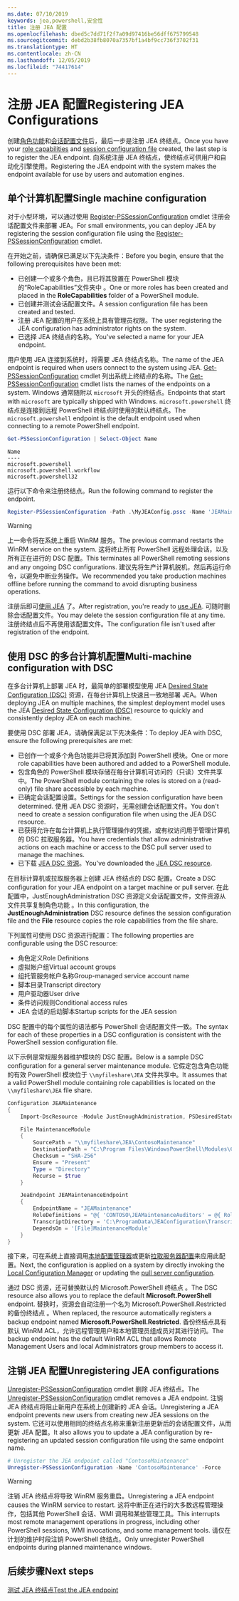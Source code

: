 ```yaml
---
ms.date: 07/10/2019
keywords: jea,powershell,安全性
title: 注册 JEA 配置
ms.openlocfilehash: dbed5c7dd71f2f7a09d97416be56dff675799548
ms.sourcegitcommit: debd2b38fb8070a7357bf1a4bf9cc736f3702f31
ms.translationtype: HT
ms.contentlocale: zh-CN
ms.lasthandoff: 12/05/2019
ms.locfileid: "74417614"
---
```

# <a name="registering-jea-configurations"></a><span data-ttu-id="a4aba-103">注册 JEA 配置</span><span class="sxs-lookup"><span data-stu-id="a4aba-103">Registering JEA Configurations</span></span>

<span data-ttu-id="a4aba-104">创建[角色功能](role-capabilities.md)和[会话配置文件](session-configurations.md)后，最后一步是注册 JEA 终结点。</span><span class="sxs-lookup"><span data-stu-id="a4aba-104">Once you have your [role capabilities](role-capabilities.md) and [session configuration file](session-configurations.md) created, the last step is to register the JEA endpoint.</span></span> <span data-ttu-id="a4aba-105">向系统注册 JEA 终结点，使终结点可供用户和自动化引擎使用。</span><span class="sxs-lookup"><span data-stu-id="a4aba-105">Registering the JEA endpoint with the system makes the endpoint available for use by users and automation engines.</span></span>

## <a name="single-machine-configuration"></a><span data-ttu-id="a4aba-106">单个计算机配置</span><span class="sxs-lookup"><span data-stu-id="a4aba-106">Single machine configuration</span></span>

<span data-ttu-id="a4aba-107">对于小型环境，可以通过使用 [Register-PSSessionConfiguration](/powershell/module/microsoft.powershell.core/register-pssessionconfiguration) cmdlet 注册会话配置文件来部署 JEA。</span><span class="sxs-lookup"><span data-stu-id="a4aba-107">For small environments, you can deploy JEA by registering the session configuration file using the [Register-PSSessionConfiguration](/powershell/module/microsoft.powershell.core/register-pssessionconfiguration) cmdlet.</span></span>

<span data-ttu-id="a4aba-108">在开始之前，请确保已满足以下先决条件：</span><span class="sxs-lookup"><span data-stu-id="a4aba-108">Before you begin, ensure that the following prerequisites have been met:</span></span>

- <span data-ttu-id="a4aba-109">已创建一个或多个角色，且已将其放置在 PowerShell 模块的“RoleCapabilities”文件夹中  。</span><span class="sxs-lookup"><span data-stu-id="a4aba-109">One or more roles has been created and placed in the **RoleCapabilities** folder of a PowerShell module.</span></span>
- <span data-ttu-id="a4aba-110">已创建并测试会话配置文件。</span><span class="sxs-lookup"><span data-stu-id="a4aba-110">A session configuration file has been created and tested.</span></span>
- <span data-ttu-id="a4aba-111">注册 JEA 配置的用户在系统上具有管理员权限。</span><span class="sxs-lookup"><span data-stu-id="a4aba-111">The user registering the JEA configuration has administrator rights on the system.</span></span>
- <span data-ttu-id="a4aba-112">已选择 JEA 终结点的名称。</span><span class="sxs-lookup"><span data-stu-id="a4aba-112">You've selected a name for your JEA endpoint.</span></span>

<span data-ttu-id="a4aba-113">用户使用 JEA 连接到系统时，将需要 JEA 终结点名称。</span><span class="sxs-lookup"><span data-stu-id="a4aba-113">The name of the JEA endpoint is required when users connect to the system using JEA.</span></span> <span data-ttu-id="a4aba-114">[Get-PSSessionConfiguration](/powershell/module/microsoft.powershell.core/get-pssessionconfiguration) cmdlet 列出系统上终结点的名称。</span><span class="sxs-lookup"><span data-stu-id="a4aba-114">The [Get-PSSessionConfiguration](/powershell/module/microsoft.powershell.core/get-pssessionconfiguration) cmdlet lists the names of the endpoints on a system.</span></span> <span data-ttu-id="a4aba-115">Windows 通常随附以 `microsoft` 开头的终结点。</span><span class="sxs-lookup"><span data-stu-id="a4aba-115">Endpoints that start with `microsoft` are typically shipped with Windows.</span></span> <span data-ttu-id="a4aba-116">`microsoft.powershell` 终结点是连接到远程 PowerShell 终结点时使用的默认终结点。</span><span class="sxs-lookup"><span data-stu-id="a4aba-116">The `microsoft.powershell` endpoint is the default endpoint used when connecting to a remote PowerShell endpoint.</span></span>

```powershell
Get-PSSessionConfiguration | Select-Object Name
```

```Output
Name
----
microsoft.powershell
microsoft.powershell.workflow
microsoft.powershell32
```

<span data-ttu-id="a4aba-117">运行以下命令来注册终结点。</span><span class="sxs-lookup"><span data-stu-id="a4aba-117">Run the following command to register the endpoint.</span></span>

```powershell
Register-PSSessionConfiguration -Path .\MyJEAConfig.pssc -Name 'JEAMaintenance' -Force
```

> [!WARNING]
> <span data-ttu-id="a4aba-118">上一命令将在系统上重启 WinRM 服务。</span><span class="sxs-lookup"><span data-stu-id="a4aba-118">The previous command restarts the WinRM service on the system.</span></span> <span data-ttu-id="a4aba-119">这将终止所有 PowerShell 远程处理会话，以及所有正在进行的 DSC 配置。</span><span class="sxs-lookup"><span data-stu-id="a4aba-119">This terminates all PowerShell remoting sessions and any ongoing DSC configurations.</span></span> <span data-ttu-id="a4aba-120">建议先将生产计算机脱机，然后再运行命令，以避免中断业务操作。</span><span class="sxs-lookup"><span data-stu-id="a4aba-120">We recommended you take production machines offline before running the command to avoid disrupting business operations.</span></span>

<span data-ttu-id="a4aba-121">注册后即可[使用 JEA](using-jea.md) 了。</span><span class="sxs-lookup"><span data-stu-id="a4aba-121">After registration, you're ready to [use JEA](using-jea.md).</span></span> <span data-ttu-id="a4aba-122">可随时删除会话配置文件。</span><span class="sxs-lookup"><span data-stu-id="a4aba-122">You may delete the session configuration file at any time.</span></span> <span data-ttu-id="a4aba-123">注册终结点后不再使用该配置文件。</span><span class="sxs-lookup"><span data-stu-id="a4aba-123">The configuration file isn't used after registration of the endpoint.</span></span>

## <a name="multi-machine-configuration-with-dsc"></a><span data-ttu-id="a4aba-124">使用 DSC 的多台计算机配置</span><span class="sxs-lookup"><span data-stu-id="a4aba-124">Multi-machine configuration with DSC</span></span>

<span data-ttu-id="a4aba-125">在多台计算机上部署 JEA 时，最简单的部署模型使用 JEA [Desired State Configuration (DSC)](/powershell/scripting/dsc/overview) 资源，在每台计算机上快速且一致地部署 JEA。</span><span class="sxs-lookup"><span data-stu-id="a4aba-125">When deploying JEA on multiple machines, the simplest deployment model uses the JEA [Desired State Configuration (DSC)](/powershell/scripting/dsc/overview) resource to quickly and consistently deploy JEA on each machine.</span></span>

<span data-ttu-id="a4aba-126">要使用 DSC 部署 JEA，请确保满足以下先决条件：</span><span class="sxs-lookup"><span data-stu-id="a4aba-126">To deploy JEA with DSC, ensure the following prerequisites are met:</span></span>

- <span data-ttu-id="a4aba-127">已创作一个或多个角色功能并已将其添加到 PowerShell 模块。</span><span class="sxs-lookup"><span data-stu-id="a4aba-127">One or more role capabilities have been authored and added to a PowerShell module.</span></span>
- <span data-ttu-id="a4aba-128">包含角色的 PowerShell 模块存储在每台计算机可访问的（只读）文件共享中。</span><span class="sxs-lookup"><span data-stu-id="a4aba-128">The PowerShell module containing the roles is stored on a (read-only) file share accessible by each machine.</span></span>
- <span data-ttu-id="a4aba-129">已确定会话配置设置。</span><span class="sxs-lookup"><span data-stu-id="a4aba-129">Settings for the session configuration have been determined.</span></span> <span data-ttu-id="a4aba-130">使用 JEA DSC 资源时，无需创建会话配置文件。</span><span class="sxs-lookup"><span data-stu-id="a4aba-130">You don't need to create a session configuration file when using the JEA DSC resource.</span></span>
- <span data-ttu-id="a4aba-131">已获得允许在每台计算机上执行管理操作的凭据，或有权访问用于管理计算机的 DSC 拉取服务器。</span><span class="sxs-lookup"><span data-stu-id="a4aba-131">You have credentials that allow administrative actions on each machine or access to the DSC pull server used to manage the machines.</span></span>
- <span data-ttu-id="a4aba-132">已下载 [JEA DSC 资源](https://github.com/powershell/JEA/tree/master/DSC%20Resource)。</span><span class="sxs-lookup"><span data-stu-id="a4aba-132">You've downloaded the [JEA DSC resource](https://github.com/powershell/JEA/tree/master/DSC%20Resource).</span></span>

<span data-ttu-id="a4aba-133">在目标计算机或拉取服务器上创建 JEA 终结点的 DSC 配置。</span><span class="sxs-lookup"><span data-stu-id="a4aba-133">Create a DSC configuration for your JEA endpoint on a target machine or pull server.</span></span> <span data-ttu-id="a4aba-134">在此配置中，JustEnoughAdministration DSC 资源定义会话配置文件，文件资源从文件共享复制角色功能   。</span><span class="sxs-lookup"><span data-stu-id="a4aba-134">In this configuration, the **JustEnoughAdministration** DSC resource defines the session configuration file and the **File** resource copies the role capabilities from the file share.</span></span>

<span data-ttu-id="a4aba-135">下列属性可使用 DSC 资源进行配置：</span><span class="sxs-lookup"><span data-stu-id="a4aba-135">The following properties are configurable using the DSC resource:</span></span>

- <span data-ttu-id="a4aba-136">角色定义</span><span class="sxs-lookup"><span data-stu-id="a4aba-136">Role Definitions</span></span>
- <span data-ttu-id="a4aba-137">虚拟帐户组</span><span class="sxs-lookup"><span data-stu-id="a4aba-137">Virtual account groups</span></span>
- <span data-ttu-id="a4aba-138">组托管服务帐户名称</span><span class="sxs-lookup"><span data-stu-id="a4aba-138">Group-managed service account name</span></span>
- <span data-ttu-id="a4aba-139">脚本目录</span><span class="sxs-lookup"><span data-stu-id="a4aba-139">Transcript directory</span></span>
- <span data-ttu-id="a4aba-140">用户驱动器</span><span class="sxs-lookup"><span data-stu-id="a4aba-140">User drive</span></span>
- <span data-ttu-id="a4aba-141">条件访问规则</span><span class="sxs-lookup"><span data-stu-id="a4aba-141">Conditional access rules</span></span>
- <span data-ttu-id="a4aba-142">JEA 会话的启动脚本</span><span class="sxs-lookup"><span data-stu-id="a4aba-142">Startup scripts for the JEA session</span></span>

<span data-ttu-id="a4aba-143">DSC 配置中的每个属性的语法都与 PowerShell 会话配置文件一致。</span><span class="sxs-lookup"><span data-stu-id="a4aba-143">The syntax for each of these properties in a DSC configuration is consistent with the PowerShell session configuration file.</span></span>

<span data-ttu-id="a4aba-144">以下示例是常规服务器维护模块的 DSC 配置。</span><span class="sxs-lookup"><span data-stu-id="a4aba-144">Below is a sample DSC configuration for a general server maintenance module.</span></span> <span data-ttu-id="a4aba-145">它假定包含角色功能的有效 PowerShell 模块位于 `\\myfileshare\JEA` 文件共享中。</span><span class="sxs-lookup"><span data-stu-id="a4aba-145">It assumes that a valid PowerShell module containing role capabilities is located on the `\\myfileshare\JEA` file share.</span></span>

```powershell
Configuration JEAMaintenance
{
    Import-DscResource -Module JustEnoughAdministration, PSDesiredStateConfiguration

    File MaintenanceModule
    {
        SourcePath = "\\myfileshare\JEA\ContosoMaintenance"
        DestinationPath = "C:\Program Files\WindowsPowerShell\Modules\ContosoMaintenance"
        Checksum = "SHA-256"
        Ensure = "Present"
        Type = "Directory"
        Recurse = $true
    }

    JeaEndpoint JEAMaintenanceEndpoint
    {
        EndpointName = "JEAMaintenance"
        RoleDefinitions = "@{ 'CONTOSO\JEAMaintenanceAuditors' = @{ RoleCapabilities = 'GeneralServerMaintenance-Audit' }; 'CONTOSO\JEAMaintenanceAdmins' = @{ RoleCapabilities = 'GeneralServerMaintenance-Audit', 'GeneralServerMaintenance-Admin' } }"
        TranscriptDirectory = 'C:\ProgramData\JEAConfiguration\Transcripts'
        DependsOn = '[File]MaintenanceModule'
    }
}
```

<span data-ttu-id="a4aba-146">接下来，可在系统上直接调用[本地配置管理器](/powershell/scripting/dsc/managing-nodes/metaConfig)或更新[拉取服务器配置](/powershell/scripting/dsc/pull-server/pullServer)来应用此配置。</span><span class="sxs-lookup"><span data-stu-id="a4aba-146">Next, the configuration is applied on a system by directly invoking the [Local Configuration Manager](/powershell/scripting/dsc/managing-nodes/metaConfig) or updating the [pull server configuration](/powershell/scripting/dsc/pull-server/pullServer).</span></span>

<span data-ttu-id="a4aba-147">通过 DSC 资源，还可替换默认的 Microsoft.PowerShell 终结点  。</span><span class="sxs-lookup"><span data-stu-id="a4aba-147">The DSC resource also allows you to replace the default **Microsoft.PowerShell** endpoint.</span></span> <span data-ttu-id="a4aba-148">替换时，资源会自动注册一个名为 Microsoft.PowerShell.Restricted 的备份终结点  。</span><span class="sxs-lookup"><span data-stu-id="a4aba-148">When replaced, the resource automatically registers a backup endpoint named **Microsoft.PowerShell.Restricted**.</span></span> <span data-ttu-id="a4aba-149">备份终结点具有默认 WinRM ACL，允许远程管理用户和本地管理员组成员对其进行访问。</span><span class="sxs-lookup"><span data-stu-id="a4aba-149">The backup endpoint has the default WinRM ACL that allows Remote Management Users and local Administrators group members to access it.</span></span>

## <a name="unregistering-jea-configurations"></a><span data-ttu-id="a4aba-150">注销 JEA 配置</span><span class="sxs-lookup"><span data-stu-id="a4aba-150">Unregistering JEA configurations</span></span>

<span data-ttu-id="a4aba-151">[Unregister-PSSessionConfiguration](/powershell/module/microsoft.powershell.core/Unregister-PSSessionConfiguration) cmdlet 删除 JEA 终结点。</span><span class="sxs-lookup"><span data-stu-id="a4aba-151">The [Unregister-PSSessionConfiguration](/powershell/module/microsoft.powershell.core/Unregister-PSSessionConfiguration) cmdlet removes a JEA endpoint.</span></span> <span data-ttu-id="a4aba-152">注销 JEA 终结点将阻止新用户在系统上创建新的 JEA 会话。</span><span class="sxs-lookup"><span data-stu-id="a4aba-152">Unregistering a JEA endpoint prevents new users from creating new JEA sessions on the system.</span></span> <span data-ttu-id="a4aba-153">它还可以使用相同的终结点名称来重新注册更新后的会话配置文件，从而更新 JEA 配置。</span><span class="sxs-lookup"><span data-stu-id="a4aba-153">It also allows you to update a JEA configuration by re-registering an updated session configuration file using the same endpoint name.</span></span>

```powershell
# Unregister the JEA endpoint called "ContosoMaintenance"
Unregister-PSSessionConfiguration -Name 'ContosoMaintenance' -Force
```

> [!WARNING]
> <span data-ttu-id="a4aba-154">注销 JEA 终结点将导致 WinRM 服务重启。</span><span class="sxs-lookup"><span data-stu-id="a4aba-154">Unregistering a JEA endpoint causes the WinRM service to restart.</span></span> <span data-ttu-id="a4aba-155">这将中断正在进行的大多数远程管理操作，包括其他 PowerShell 会话、WMI 调用和某些管理工具。</span><span class="sxs-lookup"><span data-stu-id="a4aba-155">This interrupts most remote management operations in progress, including other PowerShell sessions, WMI invocations, and some management tools.</span></span> <span data-ttu-id="a4aba-156">请仅在计划的维护时段注销 PowerShell 终结点。</span><span class="sxs-lookup"><span data-stu-id="a4aba-156">Only unregister PowerShell endpoints during planned maintenance windows.</span></span>

## <a name="next-steps"></a><span data-ttu-id="a4aba-157">后续步骤</span><span class="sxs-lookup"><span data-stu-id="a4aba-157">Next steps</span></span>

[<span data-ttu-id="a4aba-158">测试 JEA 终结点</span><span class="sxs-lookup"><span data-stu-id="a4aba-158">Test the JEA endpoint</span></span>](using-jea.md)
